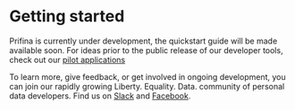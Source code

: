# Getting started
Prifina is currently under development, the quickstart guide will be made available soon. For ideas prior to the public release of our developer tools, check out our [pilot applications](https://dev.prifina.com/examples)

To learn more, give feedback, or get involved in ongoing development, you can join our rapidly growing Liberty. Equality. Data. community of personal data developers. Find us on [Slack](https://join.slack.com/t/libertyequalitydata/shared_invite/zt-ddr4t974-MCzsch4FSeux8DrFQ2atbQ) and [Facebook](https://www.facebook.com/groups/557824668309572).
